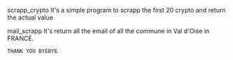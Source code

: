 scrapp_crypto
    It's a simple program to scrapp the first 20 crypto and return the actual value


mail_scrapp
    It's return all the email of all the commune in Val d'Oise in FRANCE.




    THANK YOU BYEBYE